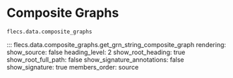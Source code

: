 # Composite Graphs

``flecs.data.composite_graphs``

::: flecs.data.composite_graphs.get_grn_string_composite_graph
    rendering:
        show_source: false
        heading_level: 2
        show_root_heading: true
        show_root_full_path: false
        show_signature_annotations: false
        show_signature: true
        members_order: source
